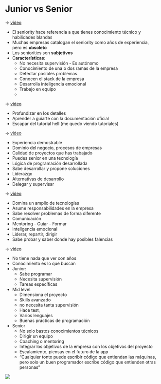 # Junior vs Senior

→ [video](https://www.youtube.com/watch?v=wu_4Au4iYwQ)

- El seniority hace referencia a que tienes conocimiento técnico y habilidades blandas
- Muchas empresas catalogan el seniority como años de experiencia, pero es **obsoleto**
- Los seniorities son **subjetivos**
- C**aracterísticas:**
  - No necesita supervisión - Es autónomo
  - Conocimiento de una o dos ramas de la empresa
  - Detectar posibles problemas
  - Conocen el stack de la empresa
  - Desarrolla inteligencia emocional
  - Trabajo en equipo
  -

→ [video](https://www.youtube.com/watch?v=HrzXnIKub9s)

- Profundizar en los detalles
- Aprender a guiarte con la documentación oficial
- Escapar del tutorial hell (me quedo viendo tutoriales)

→ [video](https://www.youtube.com/watch?v=fqbZKd21bNc)

- Experiencia demostrable
- Dominio del negocio, procesos de empresas
- Calidad de proyectos que has trabajado
- Puedes senior en una tecnología
- Lógica de programación desarrollada
- Sabe desarrollar y propone soluciones
- Liderazgo
- Alternativas de desarrollo
- Delegar y supervisar

→ [video](https://www.youtube.com/watch?v=ShTUO98MkxA)

- Domina un amplio de tecnologías
- Asume responsabilidades en la empresa
- Sabe resolver problemas de forma diferente
- Comunicación
- Mentoring - Guiar - Formar
- Inteligencia emocional
- Liderar, repartir, dirigir
- Sabe probar y saber donde hay posibles falencias

→ [video](https://www.youtube.com/watch?v=L7wDwgtYC3k)

- No tiene nada que ver con años
- Conocimiento es lo que buscan
- Junior:
  - Sabe programar
  - Necesita supervisión
  - Tareas específicas
- Mid level:
  - Dimensiona el proyecto
  - Skills avanzado
  - no necesita tanta supervisión
  - Hace test,
  - Varios lenguajes
  - Buenas prácticas de programación
- Senior
  - No solo bastos conocimientos técnicos
  - Dirigir un equipo
  - Coaching o mentoring
  - Integrar los objetivos de la empresa con los objetivos del proyecto
  - Escalamiento, piensas en el futuro de la app
  - “Cualquier tonto puede escribir código que entiendan las máquinas, pero solo un buen programador escribe código que entienden otras personas”

![](https://edteam-media.s3.amazonaws.com/blogs/original/dd21ba0d-7180-4c0f-bcbd-ba0011abcff5.png)
